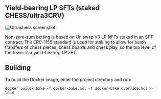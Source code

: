 ## Yield-bearing LP SFTs (staked CHESS/ultra3CRV)

![Ultrachess screenshot](https://user-images.githubusercontent.com/15795328/217420293-bfca5517-c7bd-42bc-aa60-04ccb0bad0d8.png)

Non-zero-sum betting is based on Uniswap V3 LP NFTs staked in an SFT contract. The ERC-1155 standard is used for staking to allow for batch transfers of chess pieces, chess boards and chess play, so the top level of the tower is a yield-bearing LP SFT.

## Building

To build the Docker image, enter the project directory and run:

```
docker buildx bake -f docker-bake.hcl -f docker-bake.override.hcl --load
```
